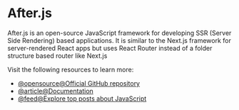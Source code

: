 # After.js

After.js is an open-source JavaScript framework for developing SSR (Server Side Rendering) based applications. It is similar to the Next.js framework for server-rendered React apps but uses React Router instead of a folder structure based router like Next.js

Visit the following resources to learn more:

- [@opensource@Official GitHub repository](https://github.com/jaredpalmer/after.js)
- [@article@Documentation](https://www.npmjs.com/package/@jaredpalmer/after)
- [@feed@Explore top posts about JavaScript](https://app.daily.dev/tags/javascript?ref=roadmapsh)
